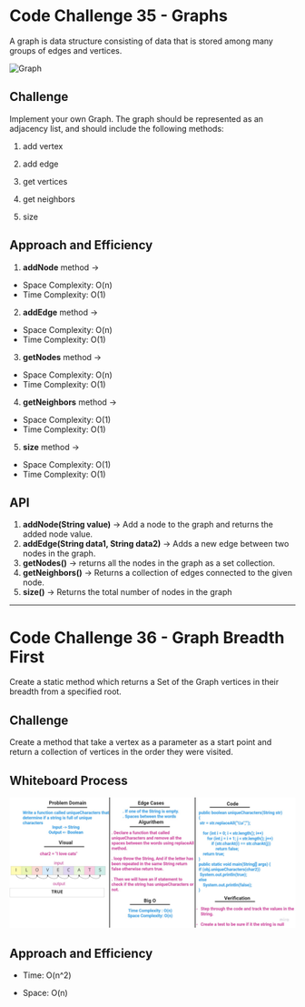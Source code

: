 # Code Challenge 35 - Graphs
A graph is data structure consisting of data that is stored among many groups of edges and vertices.

![Graph](https://www.geeksforgeeks.org/wp-content/uploads/undirectedgraph.png)

## Challenge

Implement your own Graph. The graph should be represented as an adjacency list, and should include the following methods:

1. add vertex

2. add edge

3. get vertices

4. get neighbors

5. size

## Approach and Efficiency
1. **addNode** method ->
- Space Complexity: O(n)
- Time Complexity: O(1)

2. **addEdge** method ->
- Space Complexity: O(n)
- Time Complexity: O(1)

3. **getNodes** method ->
- Space Complexity: O(n)
- Time Complexity: O(1)

4. **getNeighbors** method ->
- Space Complexity: O(1)
- Time Complexity: O(1)

5. **size** method ->
- Space Complexity: O(1)
- Time Complexity: O(1)

## API

1.  **addNode(String value)** ->  Add a node to the graph and returns the added node value.
2.  **addEdge(String data1, String data2)** -> Adds a new edge between two nodes in the graph.
3. **getNodes()** -> returns all the nodes in the graph as a set collection.
4. **getNeighbors()** -> Returns a collection of edges connected to the given node.
5. **size()** -> Returns the total number of nodes in the graph

---

# Code Challenge 36 - Graph Breadth First
Create a static method which returns a Set of the Graph vertices in their breadth from a specified root.

## Challenge

Create a method that take a vertex as a parameter as a start point and return a collection of vertices in the order they were visited.

## Whiteboard Process

![graph-breadth-first](images/cc36.jpg)

## Approach and Efficiency

* Time: O(n^2)

* Space: O(n)